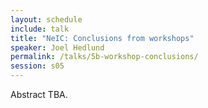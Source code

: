 ```yaml
---
layout: schedule
include: talk
title: "NeIC: Conclusions from workshops"
speaker: Joel Hedlund
permalink: /talks/5b-workshop-conclusions/
session: s05
---
```


Abstract TBA.
